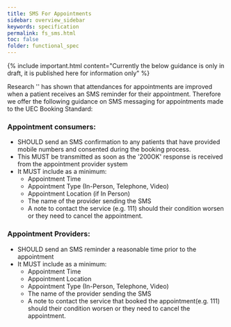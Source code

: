 ```yaml
---
title: SMS For Appointments
sidebar: overview_sidebar
keywords: specification
permalink: fs_sms.html
toc: false
folder: functional_spec
---
```


{% include important.html content="Currently the below guidance is only in draft, it is published here for information only" %}

Research '<link to reference here>' has shown that attendances for appointments are improved when a patient receives an SMS reminder for their appointment. Therefore we offer the following guidance on SMS messaging for appointments made to the UEC Booking Standard:

### Appointment consumers:
*	SHOULD send an SMS confirmation to any patients that have provided mobile numbers and consented during the booking process.
* This MUST be transmitted as soon as the '200OK' response is received from the appointment provider system
* It MUST include as a minimum:
     * Appointment Time
     * Appointment Type (In-Person, Telephone, Video)
     * Appointment Location (if In Person)
     * The name of the provider sending the SMS
     * A note to contact the service (e.g. 111) should their condition worsen or they need to cancel the appointment.

### Appointment Providers:
* SHOULD send an SMS reminder  a reasonable time prior to the appointment
* It MUST include as a minimum:
     * Appointment Time
     * Appointment Location
     * Appointment Type (In-Person, Telephone, Video)
     * The name of the provider sending the SMS
     * A note to contact the service that booked the appointment(e.g. 111) should their condition worsen or they need to cancel the appointment.
